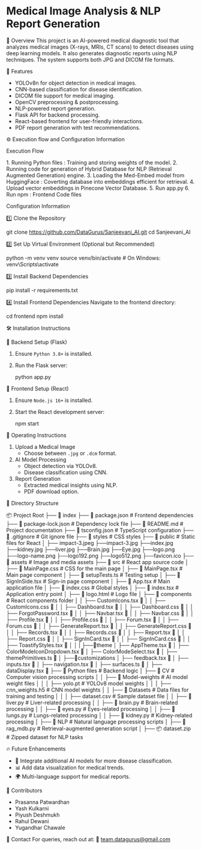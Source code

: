 # Medical Image Analysis & NLP Report Generation

📌 Overview
This project is an AI-powered medical diagnostic tool that analyzes medical images (X-rays, MRIs, CT scans) to detect diseases using deep learning models. It also generates diagnostic reports using NLP techniques. The system supports both JPG and DICOM file formats.

🚀 Features

- YOLOv8n for object detection in medical images.
- CNN-based classification for disease identification.
- DICOM file support for medical imaging.
- OpenCV preprocessing & postprocessing.
- NLP-powered report generation.
- Flask API for backend processing.
- React-based frontend for user-friendly interactions.
- PDF report generation with test recommendations.

 ⚙️ Execution flow and Configuration Information

 Execution Flow

 1️. Running Python files : Training and storing weights of the model.
 2. Running code for generation  of Hybrid Database for NLP (Retrieval Augmented Generation) engine.
 3. Loading the Med-Embed model from HuggingFace : Coverting database into embeddings efficient for retrieval.
 4. Upload vector embeddings in Pinecone Vector Database.
 5. Run app.py
 6. Run npm : Frontend Code files

 Configuration Information

 1️⃣ Clone the Repository

git clone https://github.com/DataGurus/Sanjeevani_AI.git
cd Sanjeevani_AI

 2️⃣ Set Up Virtual Environment (Optional but Recommended)

python -m venv venv
source venv/bin/activate  # On Windows: venv\Scripts\activate

 3️⃣ Install Backend Dependencies

pip install -r requirements.txt

 4️⃣ Install Frontend Dependencies
Navigate to the frontend directory:

cd frontend
npm install

 🛠 Installation Instructions

 🔹 Backend Setup (Flask)

1. Ensure `Python 3.8+` is installed.
2. Run the Flask server:

   python app.py

 🔹 Frontend Setup (React)

1. Ensure `Node.js 16+` is installed.
2. Start the React development server:

   npm start

 🚀 Operating Instructions

1. Upload a Medical Image
   - Choose between `.jpg` or `.dcm` format.
2. AI Model Processing
   - Object detection via YOLOv8.
   - Disease classification using CNN.
3. Report Generation
   - Extracted medical insights using NLP.
   - PDF download option.

 📂 Directory Structure

📦 Project Root
├── 📄 index
├── 📄 package.json           # Frontend dependencies
├── 📄 package-lock.json      # Dependency lock file
├── 📄 README.md              # Project documentation
├── 📄 tsconfig.json          # TypeScript configuration
├── 📄 .gitignore             # Git ignore file
├── 📄 styles                 # CSS styles
├── 📁 public                 # Static files for React
│	  ├── impact-3.jpeg
     ├──impact-3.jpg
     ├──index.jpg
     ├──kidney.jpg
     ├──liver.jpg
     ├──Brain.jpg
     ├──Eye.jpg
     ├──logo.png
     ├──logo-name.png
     ├──logo192.png
     ├──logo512.png
     ├──favicon.ico
├── 📁 assets                 # Image and media assets
├── 📁 src                    # React app source code
│   ├── 📄 MainPage.css        # CSS for the main page
│   ├── 📄 MainPage.tsx        # Main page component
│   ├── 📄 setupTests.ts       # Testing setup
│   ├── 📄 SignInSide.tsx      # Sign-in page component
│   ├── 📄 App.tsx            # Main application file
│   ├── 📄 index.css          # Global styles
│   ├── 📄 index.tsx          # Application entry point
│   ├── 📄 logo.html          # Logo file
│   ├── 📁 components         # React components folder
│   │   ├── CustomIcons.tsx 📄
│   │   ├── CustomIcons.css 🎨
│   │   ├── Dashboard.tsx 📄
│   │   ├── Dashboard.css 🎨
│   │   ├── ForgotPassword.tsx 📄
│   │   ├── Navbar.tsx 📄
│   │   ├── Navbar.css 🎨
│   │   ├── Profile.tsx 📄
│   │   ├── Profile.css 🎨
│   │   ├── Forum.tsx 📄
│   │   ├── Forum.css 🎨
│   │   ├── GenerateReport.tsx 📄
│   │   ├── GenerateReport.css 🎨
│   │   ├── Records.tsx 📄
│   │   ├── Records.css 🎨
│   │   ├── Report.tsx 📄
│   │   ├── Report.css 🎨
│   │   ├── SignInCard.tsx 📄
│   │   ├── SignInCard.css 🎨
│   │   ├── ToastifyStyles.tsx 📄
│   │
|   ├──📁theme
│   	├── AppTheme.tsx 📄
│   	├── ColorModeIconDropdown.tsx 📄
│   	├── ColorModeSelect.tsx 📄
│   	├── themePrimitives.ts 📜
│   ├──📁customizations
│       ├── feedback.tsx 📄
│       ├── inputs.tsx 📄
│       ├── navigation.tsx 📄
│       ├── surfaces.ts 📜
│       ├── dataDisplay.tsx 📄
├── 📁 Python files           # Backend logic
│   ├── 📁 CV                 # Computer vision processing scripts
│   │   ├── 📁 Model-weights  # AI model weight files
│   │   │   ├── yolo.pt       # YOLOv8 model weights
│   │   │   ├── cnn_weights.h5 # CNN model weights
│   │   ├── 📁 Datasets       # Data files for training and testing
│   │   │   ├── dataset.csv   # Sample dataset file
│   │   ├── 📄 liver.py       # Liver-related processing
│   │   ├── 📄 brain.py       # Brain-related processing
│   │   ├── 📄 eyes.py        # Eyes-related processing
│   │   ├── 📄 lungs.py       # Lungs-related processing
│   │   ├── 📄 kidney.py      # Kidney-related processing
│   ├── 📁 NLP                # Natural language processing scripts
│       ├── 📄 rag_mdb.py     # Retrieval-augmented generation script
│       ├── 📦 dataset.zip    # Zipped dataset for NLP tasks

 🔥 Future Enhancements

- 🏥 Integrate additional AI models for more disease classification.
- 📊 Add data visualization for medical trends.
- 🌍 Multi-language support for medical reports.

 🤝 Contributors

- Prasanna Patwardhan
- Yash Kulkarni
- Piyush Deshmukh
- Rahul Dewani
- Yugandhar Chawale

 📧 Contact
For queries, reach out at:
📩 team.datagurus@gmail.com
